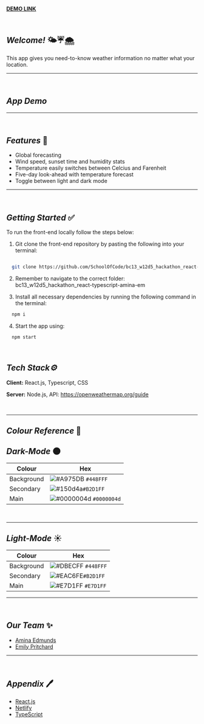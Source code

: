 **[DEMO LINK](https://deploy-preview-1--friendly-semifreddo-be1b9a.netlify.app/)**

<br/>

 ## **_Welcome!_** 🌤️☔🌨️

 This app gives you need-to-know weather information no matter what your location.
 
 ---
 
  <br />
 
  ## **_App Demo_** 

 ---
 
 <br />
 
 ## **_Features_** 📱
 
 - Global forecasting
 - Wind speed, sunset time and humidity stats
 - Temperature easily switches between Celcius and Farenheit
 - Five-day look-ahead with temperature forecast
 - Toggle between light and dark mode
 
---

<br />

## **_Getting Started_** ✅


To run the front-end locally follow the steps below:

1. Git clone the front-end repository by pasting the following into your terminal:

```bash

  git clone https://github.com/SchoolOfCode/bc13_w12d5_hackathon_react-typescript-amina-em
```


2. Remember to navigate to the correct folder: bc13_w12d5_hackathon_react-typescript-amina-em

3. Install all necessary dependencies by running the following command in the terminal:

```bash
  npm i
```


4. Start the app using:

```bash
  npm start
```

<br/>

## **_Tech Stack⚙️_**

**Client:** React.js, Typescript, CSS
</br>

**Server:** Node.js, API: https://openweathermap.org/guide
</br>


<br/>

---

## **_Colour Reference_** 🎨

## **_Dark-Mode_** 🌑

| Colour     | Hex                                                                    |
| ---------- | ---------------------------------------------------------------------- |
| Background | ![#A975DB](https://via.placeholder.com/15/A975DB/A975DB.png) `#448FFF` |
| Secondary  | ![#150d4a](https://via.placeholder.com/15/150d4aF/150d4a.png)`#B2D1FF` |
| Main       | ![#0000004d](https://via.placeholder.com/15/0000004d/0000004d.png) `#0000004d`        |

<br/>

---

## **_Light-Mode_** ☀️

| Colour     | Hex                                                                    |
| ---------- | ---------------------------------------------------------------------- |
| Background | ![#DBECFF](https://via.placeholder.com/15/DBECFF/DBECFF.png) `#448FFF` |
| Secondary  | ![#EAC6FE](https://via.placeholder.com/15/EAC6FE/EAC6FE.png)`#B2D1FF`  |
| Main       | ![#E7D1FF](https://via.placeholder.com/15/E7D1FF/E7D1FF.png) `#E7D1FF`             |

---
<br/>

## **_Our Team_** ✨

- [Amina Edmunds](https://github.com/edmundsamina)
- [Emily Pritchard](https://github.com/EmilyPri)


---
<br/>

## **_Appendix_** 🖊️


- [React.js](https://reactjs.org/)
- [Netlify](https://www.netlify.com/)
- [TypeScript](https://www.typescriptlang.org/)
